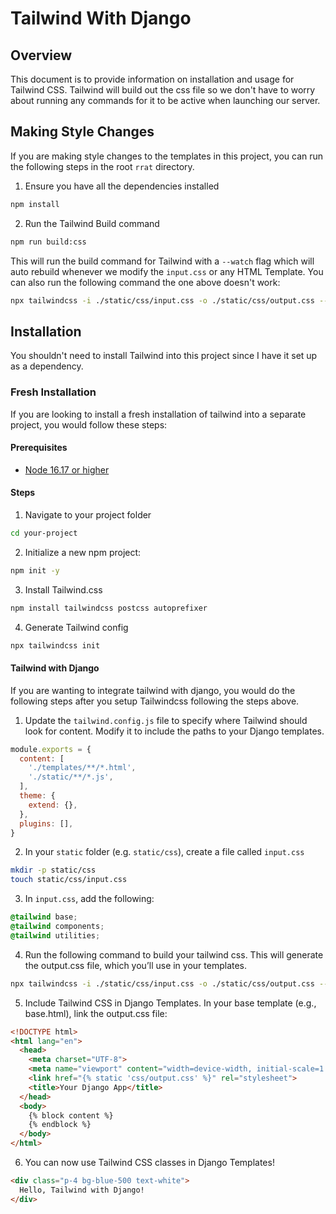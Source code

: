 # Tailwind With Django

## Overview

This document is to provide information on installation and usage for Tailwind CSS.
Tailwind will build out the css file so we don't have to worry about running any commands for it to be active when launching our server.

## Making Style Changes

If  you are making style changes to the templates in this project, you can run the following steps in the root `rrat` directory.

1. Ensure you have all the dependencies installed

  ```bash
  npm install
  ```

2. Run the Tailwind Build command

  ```bash
  npm run build:css
  ```

This will run the build command for Tailwind with a `--watch` flag which will auto rebuild whenever we modify the `input.css` or any HTML Template. You can also run the following command the one above doesn't work:

  ```bash
  npx tailwindcss -i ./static/css/input.css -o ./static/css/output.css --watch
  ```

## Installation

You shouldn't need to install Tailwind into this project since I have it set up as a dependency.

### Fresh Installation

If you are looking to install a fresh installation of tailwind into a separate project, you would follow these steps:

#### Prerequisites

- [Node 16.17 or higher](https://nodejs.org/en)

#### Steps

1. Navigate to your project folder

```bash
cd your-project
```

2. Initialize a new npm project:

```bash
npm init -y
```

3. Install Tailwind.css

```bash
npm install tailwindcss postcss autoprefixer
```

4. Generate Tailwind config

```bash
npx tailwindcss init
```

#### Tailwind with Django

If you are wanting to integrate tailwind with django, you would do the following steps after you setup Tailwindcss following the steps above.

1. Update the `tailwind.config.js` file to specify where Tailwind should look for content. Modify it to include the paths to your Django templates.

```js
module.exports = {
  content: [
    './templates/**/*.html',
    './static/**/*.js',
  ],
  theme: {
    extend: {},
  },
  plugins: [],
}
```

2. In your `static` folder (e.g. `static/css`), create a file called `input.css`

```bash
mkdir -p static/css
touch static/css/input.css
```

3. In `input.css`, add the following:

```css
@tailwind base;
@tailwind components;
@tailwind utilities;
```

4. Run the following command to build your tailwind css. 
This will generate the output.css file, which you’ll use in your templates.

```bash
npx tailwindcss -i ./static/css/input.css -o ./static/css/output.css --watch
```

5. Include Tailwind CSS in Django Templates. 
In your base template (e.g., base.html), link the output.css file:

```html
<!DOCTYPE html>
<html lang="en">
  <head>
    <meta charset="UTF-8">
    <meta name="viewport" content="width=device-width, initial-scale=1.0">
    <link href="{% static 'css/output.css' %}" rel="stylesheet">
    <title>Your Django App</title>
  </head>
  <body>
    {% block content %}
    {% endblock %}
  </body>
</html>

```

6. You can now use Tailwind CSS classes in Django Templates!

```html
<div class="p-4 bg-blue-500 text-white">
  Hello, Tailwind with Django!
</div>
```